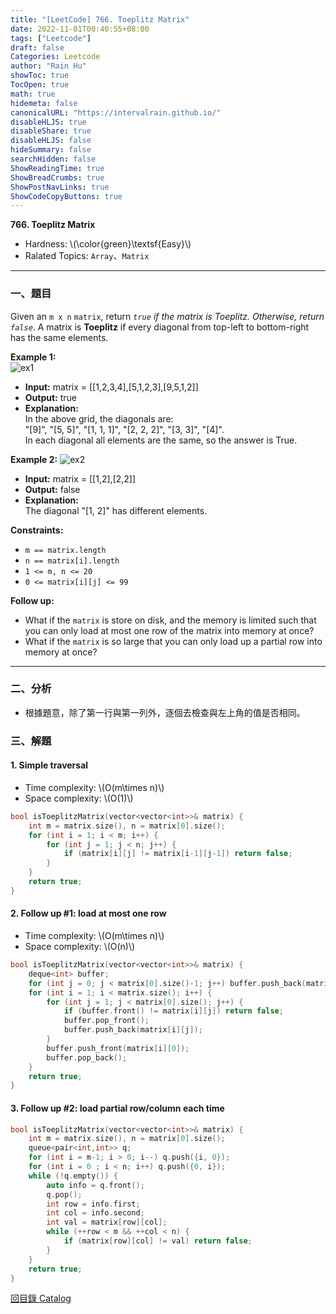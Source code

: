 ```yaml
---
title: "[LeetCode] 766. Toeplitz Matrix"
date: 2022-11-01T00:40:55+08:00
tags: ["Leetcode"]
draft: false
Categories: Leetcode
author: "Rain Hu"
showToc: true
TocOpen: true
math: true
hidemeta: false
canonicalURL: "https://intervalrain.github.io/"
disableHLJS: true
disableShare: true
disableHLJS: false
hideSummary: false
searchHidden: false
ShowReadingTime: true
ShowBreadCrumbs: true
ShowPostNavLinks: true
ShowCodeCopyButtons: true
---
```

**766. Toeplitz Matrix**
+ Hardness: \\(\color{green}\textsf{Easy}\\)
+ Ralated Topics: `Array`、`Matrix`
---
### 一、題目
Given an `m x n` `matrix`, return *`true` if the matrix is Toeplitz. Otherwise, return `false`*. A matrix is **Toeplitz** if every diagonal from top-left to bottom-right has the same elements.

**Example 1:**  
![ex1](https://assets.leetcode.com/uploads/2020/11/04/ex1.jpg)
+ **Input:** matrix = [[1,2,3,4],[5,1,2,3],[9,5,1,2]]
+ **Output:** true
+ **Explanation:**  
In the above grid, the diagonals are:  
"[9]", "[5, 5]", "[1, 1, 1]", "[2, 2, 2]", "[3, 3]", "[4]".  
In each diagonal all elements are the same, so the answer is True.  

**Example 2:**
![ex2](https://assets.leetcode.com/uploads/2020/11/04/ex2.jpg)
+ **Input:** matrix = [[1,2],[2,2]]  
+ **Output:** false  
+ **Explanation:**  
The diagonal "[1, 2]" has different elements.  

**Constraints:**
+ `m == matrix.length`
+ `n == matrix[i].length`
+ `1 <= m, n <= 20`
+ `0 <= matrix[i][j] <= 99`

**Follow up:**
+ What if the `matrix` is store on disk, and the memory is limited such that you can only load at most one row of the matrix into memory at once?
+ What if the `matrix` is so large that you can only load up a partial row into memory at once?
---

### 二、分析
+ 根據題意，除了第一行與第一列外，逐個去檢查與左上角的值是否相同。

### 三、解題
#### 1. Simple traversal
+ Time complexity: \\(O(m\times n)\\)
+ Space complexity: \\(O(1)\\)
```C++
bool isToeplitzMatrix(vector<vector<int>>& matrix) {
    int m = matrix.size(), n = matrix[0].size();
    for (int i = 1; i < m; i++) {
        for (int j = 1; j < n; j++) {
            if (matrix[i][j] != matrix[i-1][j-1]) return false;
        }
    }
    return true;
}
```
#### 2. Follow up #1: load at most one row
+ Time complexity: \\(O(m\times n)\\)
+ Space complexity: \\(O(n)\\)
```C++
bool isToeplitzMatrix(vector<vector<int>>& matrix) {
    deque<int> buffer;
    for (int j = 0; j < matrix[0].size()-1; j++) buffer.push_back(matrix[0][j]);    // 一次處理一行
    for (int i = 1; i < matrix.size(); i++) {
        for (int j = 1; j < matrix[0].size(); j++) {
            if (buffer.front() != matrix[i][j]) return false;
            buffer.pop_front();
            buffer.push_back(matrix[i][j]);
        }
        buffer.push_front(matrix[i][0]);
        buffer.pop_back();
    }
    return true;
}
```
#### 3. Follow up #2: load partial row/column each time
```C++
bool isToeplitzMatrix(vector<vector<int>>& matrix) {
    int m = matrix.size(), n = matrix[0].size();
    queue<pair<int,int>> q;
    for (int i = m-1; i > 0; i--) q.push({i, 0});
    for (int i = 0 ; i < n; i++) q.push({0, i});
    while (!q.empty()) {
        auto info = q.front();
        q.pop();
        int row = info.first;
        int col = info.second;
        int val = matrix[row][col];
        while (++row < m && ++col < n) {
            if (matrix[row][col] != val) return false;
        }
    }
    return true;
}
```
[回目錄 Catalog](/leetcode)